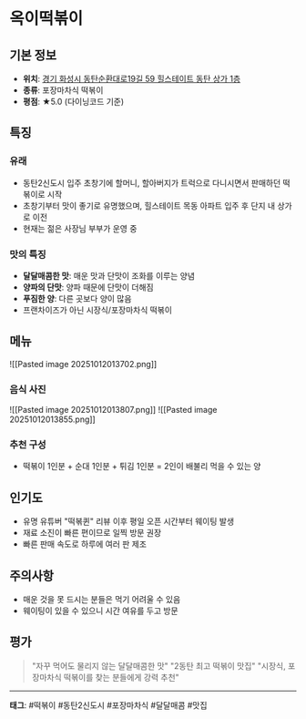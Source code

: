 # 옥이떡볶이

## 기본 정보
- **위치**: [경기 화성시 동탄순환대로19길 59 힐스테이트 동탄 상가 1층](https://map.naver.com/p/search/%EC%98%A5%EC%9D%B4%EB%96%A1%EB%B3%B6%EC%9D%B4/place/1383202320?c=15.00,0,0,0,dh&placePath=/home?entry=bmp&from=map&fromPanelNum=2&timestamp=202510120136&locale=ko&svcName=map_pcv5&searchText=%EC%98%A5%EC%9D%B4%EB%96%A1%EB%B3%B6%EC%9D%B4)
- **종류**: 포장마차식 떡볶이
- **평점**: ★5.0 (다이닝코드 기준)

## 특징

### 유래
- 동탄2신도시 입주 초창기에 할머니, 할아버지가 트럭으로 다니시면서 판매하던 떡볶이로 시작
- 초창기부터 맛이 좋기로 유명했으며, 힐스테이트 목동 아파트 입주 후 단지 내 상가로 이전
- 현재는 젊은 사장님 부부가 운영 중

### 맛의 특징
- **달달매콤한 맛**: 매운 맛과 단맛이 조화를 이루는 양념
- **양파의 단맛**: 양파 때문에 단맛이 더해짐
- **푸짐한 양**: 다른 곳보다 양이 많음
- 프랜차이즈가 아닌 시장식/포장마차식 떡볶이

## 메뉴
![[Pasted image 20251012013702.png]]

### 음식 사진
![[Pasted image 20251012013807.png]]
![[Pasted image 20251012013855.png]]
### 추천 구성
- 떡볶이 1인분 + 순대 1인분 + 튀김 1인분 = 2인이 배불리 먹을 수 있는 양

## 인기도
- 유명 유튜버 "떡볶퀸" 리뷰 이후 평일 오픈 시간부터 웨이팅 발생
- 재료 소진이 빠른 편이므로 일찍 방문 권장
- 빠른 판매 속도로 하루에 여러 판 제조

## 주의사항
- 매운 것을 못 드시는 분들은 먹기 어려울 수 있음
- 웨이팅이 있을 수 있으니 시간 여유를 두고 방문

## 평가
> "자꾸 먹어도 물리지 않는 달달매콤한 맛"
> "2동탄 최고 떡볶이 맛집"
> "시장식, 포장마차식 떡볶이를 찾는 분들에게 강력 추천"

---

**태그**: #떡볶이 #동탄2신도시 #포장마차식 #달달매콤 #맛집